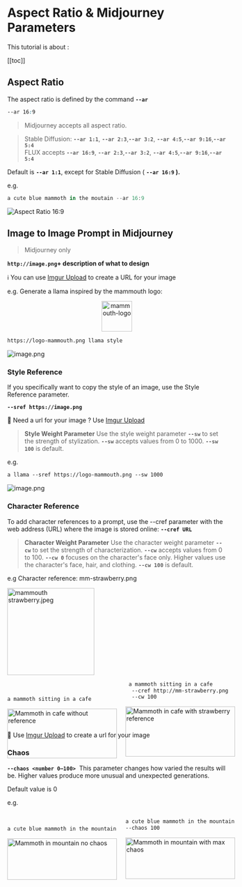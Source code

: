 # Aspect Ratio & Midjourney Parameters

This tutorial is about :

[[toc]]

## Aspect Ratio

The aspect ratio is defined by the command **`--ar`**

```css
--ar 16:9
```

> Midjourney accepts all aspect ratio.

> Stable Diffusion: **`--ar 1:1`**, **`--ar 2:3`**,**`--ar 3:2`**, **`--ar 4:5`**,**`--ar 9:16`**,**`--ar 5:4`**\
> FLUX accepts **`--ar 16:9`**, **`--ar 2:3`**,**`--ar 3:2`**, **`--ar 4:5`**,**`--ar 9:16`**,**`--ar 5:4`**

Default is **`--ar 1:1`**, except for Stable Diffusion ( **`--ar 16:9` ).**

e.g.

```jsx
a cute blue mammoth in the moutain --ar 16:9
```

![Aspect Ratio 16:9](/img/mj-par/mj-ar16to9.jpeg)

## Image to Image Prompt in Midjourney

> Midjourney only

**`http://image.png`+ description of what to design**

ℹ️ You can use [Imgur Upload](https://img.doerig.dev/) to create a URL for your image

e.g. Generate a llama inspired by the mammouth logo:

<center><img src="/img/logo.png" alt="mammouth-logo" width="70"/></center>


```html
https://logo-mammouth.png llama style
``` 

![image.png](/img/mj-par/mj-imgtoimg.jpeg)

### Style Reference

If you specifically want to copy the style of an image, use the Style Reference parameter.

**`--sref https://image.png`**

🔗 Need a url for your image ? Use [Imgur Upload](https://img.doerig.dev/)

> **Style Weight Parameter**
> Use the style weight parameter **`--sw`** to set the strength of stylization. **`--sw`** accepts values from 0 to 1000. **`--sw 100`** is default.

e.g.


```html
a llama --sref https://logo-mammouth.png --sw 1000
```

![image.png](/img/mj-par/mj-sref.jpeg)

### Character Reference

To add character references to a prompt, use the --cref parameter with the web address (URL) where the image is stored online: **`--cref URL`**

> **Character Weight Parameter**
> Use the character weight parameter **`--cw`** to set the strength of characterization. **`--cw`** accepts values from 0 to 100. **`--cw 0`** focuses on the character's face only. Higher values use the character's face, hair, and clothing. **`--cw 100`** is default.

e.g
Character reference: mm-strawberry.png

<img src="/img/mj-par/mammouth strawberry.jpeg" alt="mammouth strawberry.jpeg" width="200"/>

<div class="image-container">
  <div> 
  <br><br>

  ```html
  a mammoth sitting in a cafe
  ```

  <img src='/img/mj-par/mj-mammoth-in-cafe-no-cref.jpeg' alt='Mammoth in cafe without reference'>
  </div>
  
  <div>

  ```html 
   a mammoth sitting in a cafe
    --cref http://mm-strawberry.png
    --cw 100
  ```
  <img src='/img/mj-par/mj-mammouth strawberry in cafe.jpeg' alt='Mammoth in cafe with strawberry reference'>
  </div>
</div>

🔗 Use [Imgur Upload](https://img.doerig.dev/) to create a url for your image

### Chaos

**`--chaos <number 0–100>`** 
This parameter changes how varied the results will be. Higher values produce more unusual and unexpected generations.

Default value is 0

e.g.

<div class="image-container">
  <div>
  <br>

  ```html
  a cute blue mammoth in the mountain
  ```
  <img src='/img/mj-par/mj-chaos-min.jpeg'  alt='Mammoth in mountain no chaos'>
  </div>
  
  <div>

  ```html
  a cute blue mammoth in the mountain
  --chaos 100
  ```

  <img src='/img/mj-par/mj-chaos-max.jpeg' alt='Mammoth in mountain with max chaos'>
  </div>
</div>

<style>
.image-container {
  display: flex;
  gap: 20px;
}
.image-container > div {
  flex: 0 0 50%;
}
.image-container img {
  width: 100%;
}

/* Media query pour les petits écrans */
@media (max-width: 768px) {
  .image-container {
    flex-direction: column; /* Passe d'une disposition horizontale à verticale */
  }
  
  .image-container > div {
    width: 100%; /* Prend toute la largeur disponible */
  }
}
</style>

<style>
.jsx-code {
  background-color: #1a1a1a;
  border-radius: 6px;
  margin-bottom: 16px;
  overflow-x: auto;
  font-size: 14px;
  line-height: 1.5;
  border: 1px solid #404040;
}

.jsx-code code {
  color: #ffffff;
}
</style>
